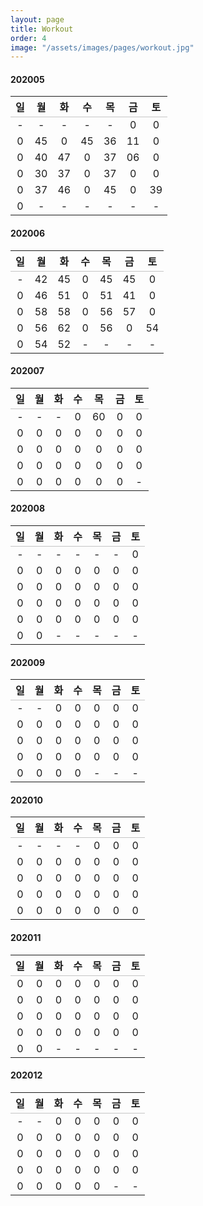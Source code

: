 ```yaml
---
layout: page
title: Workout
order: 4
image: "/assets/images/pages/workout.jpg"
---
```


<style>
    table {
        width: 100%;
        caption-side: bottom;
    }
    table thead tr {
        border-bottom: 1px solid #aaaa;
    }
    table caption {
        text-align: left;
        line-height: 1;
        padding-top: 25px;
    }
    .c-content h4,
    .c-content table {
        display: none;
    }
</style>

#### 202005

| 일  | 월  |  화  | 수  | 목  | 금  | 토  |
|:---:|:---:|:---:|:---:|:---:|:---:|:---:|
|  -  |  -  |  -  |  -  |  -  |  0  |  0  |
|  0  | 45  |  0  | 45  | 36  | 11  |  0  |
|  0  | 40  | 47  |  0  | 37  | 06  |  0  |
|  0  | 30  | 37  |  0  | 37  |  0  |  0  |
|  0  | 37  | 46  |  0  | 45  |  0  | 39  |
|  0  |  -  |  -  |  -  |  -  |  -  |  -  |

#### 202006

| 일  | 월  |  화  | 수  | 목  | 금  | 토  |
|:---:|:---:|:---:|:---:|:---:|:---:|:---:|
|  -  | 42  | 45  |  0  | 45  | 45  |  0  |
|  0  | 46  | 51  |  0  | 51  | 41  |  0  |
|  0  | 58  | 58  |  0  | 56  | 57  |  0  |
|  0  | 56  | 62  |  0  | 56  |  0  | 54  |
|  0  | 54  | 52  |  -  |  -  |  -  |  -  |

#### 202007

| 일  | 월  |  화  | 수  | 목  | 금  | 토  |
|:---:|:---:|:---:|:---:|:---:|:---:|:---:|
|  -  |  -  |  -  |  0  | 60  |  0  |  0  |
|  0  |  0  |  0  |  0  |  0  |  0  |  0  |
|  0  |  0  |  0  |  0  |  0  |  0  |  0  |
|  0  |  0  |  0  |  0  |  0  |  0  |  0  |
|  0  |  0  |  0  |  0  |  0  |  0  |  -  |

#### 202008

| 일  | 월  |  화  | 수  | 목  | 금  | 토  |
|:---:|:---:|:---:|:---:|:---:|:---:|:---:|
|  -  |  -  |  -  |  -  |  -  |  -  |  0  |
|  0  |  0  |  0  |  0  |  0  |  0  |  0  |
|  0  |  0  |  0  |  0  |  0  |  0  |  0  |
|  0  |  0  |  0  |  0  |  0  |  0  |  0  |
|  0  |  0  |  0  |  0  |  0  |  0  |  0  |
|  0  |  0  |  -  |  -  |  -  |  -  |  -  |

#### 202009

| 일  | 월  |  화  | 수  | 목  | 금  | 토  |
|:---:|:---:|:---:|:---:|:---:|:---:|:---:|
|  -  |  -  |  0  |  0  |  0  |  0  |  0  |
|  0  |  0  |  0  |  0  |  0  |  0  |  0  |
|  0  |  0  |  0  |  0  |  0  |  0  |  0  |
|  0  |  0  |  0  |  0  |  0  |  0  |  0  |
|  0  |  0  |  0  |  0  |  -  |  -  |  -  |

#### 202010

| 일  | 월  |  화  | 수  | 목  | 금  | 토  |
|:---:|:---:|:---:|:---:|:---:|:---:|:---:|
|  -  |  -  |  -  |  -  |  0  |  0  |  0  |
|  0  |  0  |  0  |  0  |  0  |  0  |  0  |
|  0  |  0  |  0  |  0  |  0  |  0  |  0  |
|  0  |  0  |  0  |  0  |  0  |  0  |  0  |
|  0  |  0  |  0  |  0  |  0  |  0  |  0  |

#### 202011

| 일  | 월  |  화  | 수  | 목  | 금  | 토  |
|:---:|:---:|:---:|:---:|:---:|:---:|:---:|
|  0  |  0  |  0  |  0  |  0  |  0  |  0  |
|  0  |  0  |  0  |  0  |  0  |  0  |  0  |
|  0  |  0  |  0  |  0  |  0  |  0  |  0  |
|  0  |  0  |  0  |  0  |  0  |  0  |  0  |
|  0  |  0  |  -  |  -  |  -  |  -  |  -  |

#### 202012

| 일  | 월  |  화  | 수  | 목  | 금  | 토  |
|:---:|:---:|:---:|:---:|:---:|:---:|:---:|
|  -  |  -  |  0  |  0  |  0  |  0  |  0  |
|  0  |  0  |  0  |  0  |  0  |  0  |  0  |
|  0  |  0  |  0  |  0  |  0  |  0  |  0  |
|  0  |  0  |  0  |  0  |  0  |  0  |  0  |
|  0  |  0  |  0  |  0  |  0  |  -  |  -  |

<script>
    let month_element = document.getElementById(
        new Date().getFullYear() 
        + "" 
        + (new Date().getMonth() + 1).toLocaleString('en-US', {minimumIntegerDigits: 2, useGrouping:false})
    );

    if (month_element) {
        month_element.style.display = "block";
        month_element.nextElementSibling.style.display = "table";
    }

    let last_day = new Date(
        new Date().getFullYear(), 
        new Date().getMonth() + 1, 
        0
    );

    let total               = 0;
    let nf                  = Intl.NumberFormat();
    let year_total          = 0;
    let year_date           = 0;
    let year_workout_date   = 0;

    let month_td = month_element.nextElementSibling.getElementsByTagName("td");
    let workout_day = 0;
    for (var key in month_td) {
        if (parseInt(month_td[key].innerText)) {
            total += parseInt(parseInt(month_td[key].innerText));
            workout_day++;
        }
    }

    let average         = parseInt(total / last_day.getDate());
    let year_element    = document.querySelectorAll("h4[id^='2020']");
    let each_td         = {};

    for (var key in year_element) {
        each_year_element = year_element[key];

        if (typeof(each_year_element.id) === 'string') {
            
            var year_last_date = new Date(
                each_year_element.id.substring(0,4), 
                each_year_element.id.substring(4,6) + 1, 
                0
            );
            year_date += year_last_date.getDate();

            each_td = each_year_element.nextElementSibling.getElementsByTagName('td');
            for (var key_td in each_td)  {
                if (typeof(each_td[key_td]) === 'object') {
                    if (parseInt(each_td[key_td].innerText)) {
                        year_total += parseInt(each_td[key_td].innerText);
                        year_workout_date++;
                    }
                }
            }
        }
    }

    let caption = document.createElement("caption");
    caption.innerHTML =
        "<legend><small>Total: "        + nf.format(total)                          + "</small></legend>"
        + "<legend><small>Average: "    + average                                   + "</small></legend>"
        + "<legend><small>Ratio: "      + workout_day + "/" + last_day.getDate()    + "</small></legend>"
        + "<legend><small>Year Total: " + nf.format(year_total)                     + "</small></legend>"
        + "<legend><small>Year Ratio: " + year_workout_date + "/" + year_date       + "</small></legend>"
        ;
    month_element.nextElementSibling.appendChild(caption);
</script>
